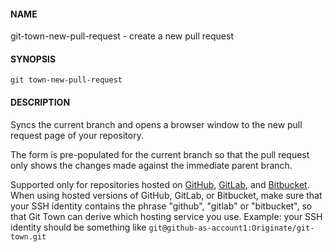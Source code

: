 #### NAME

git-town-new-pull-request - create a new pull request


#### SYNOPSIS

```
git town-new-pull-request
```


#### DESCRIPTION

Syncs the current branch
and opens a browser window to the new pull request page of your repository.

The form is pre-populated for the current branch
so that the pull request only shows the changes made
against the immediate parent branch.

Supported only for repositories hosted on [GitHub](http://github.com/),
[GitLab](http://gitlab.com/), and [Bitbucket](https://bitbucket.org/).
When using hosted versions of GitHub, GitLab, or Bitbucket,
make sure that your SSH identity contains the phrase "github", "gitlab" or 
"bitbucket", so that Git Town can derive which hosting service you use.
Example: your SSH identity should be something like `git@github-as-account1:Originate/git-town.git`
